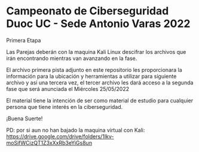 # Campeonato de Ciberseguridad Duoc UC - Sede Antonio Varas 2022
Primera Etapa

Las Parejas deberán con la maquina Kali Linux descifrar los archivos que irán encontrando mientras van avanzando en la fase.

El archivo primera pista adjunto en este repositorio les proporcionara la información para la ubicación y herramientas a utilizar para siguiente archivo y así una tercera vez, el tercer archivo les dará acceso a la segunda fase que será anunciada el Miércoles 25/05/2022

El material tiene la intención de ser como material de estudio para cualquier persona que tiene interés en la ciberseguridad.


¡Buena Suerte!

PD: por si aun no han bajado la maquina virtual con Kali: https://drive.google.com/drive/folders/1Ikv-moSifWCizQT1Z3xXxRb3eYiGs8un
